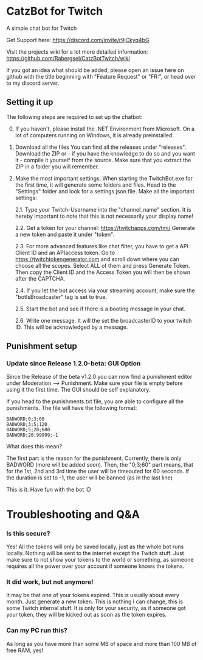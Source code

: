 # CatzBot for Twitch
A simple chat bot for Twitch

Get Support here: https://discord.com/invite/r9jCkyq4bG

Visit the projects wiki for a lot more detailed information: https://github.com/Rabergsel/CatzBotTwitch/wiki

If you got an idea what should be added, please open an issue here on github with the title beginning with "Feature Request" or "FR:", or head over to my discord server.


## Setting it up
The following steps are required to set up the chatbot:

0. If you haven't, please install the .NET Environment from Microsoft. On a lot of computers running on Windows, it is already preinstalled.

1. Download all the files
  You can find all the releases under "releases". Download the ZIP or - if you have the knowledge to do so and you want it - compile it yourself from the source. Make sure that you extract the ZIP in a folder you will remember.
2. Make the most important settings.
   When starting the TwitchBot.exe for the first time, it will generate some folders and files. Head to the "Settings" folder and look for a settings.json file. Make all the important settings:
   
   2.1. Type your Twitch-Username into the "channel_name" section. It is hereby important to note that this is not necessarily your display name!
   
   2.2. Get a token for your channel:
        https://twitchapps.com/tmi/
        Generate a new token and paste it under "token".
   
   2.3. For more advanced features like chat filter, you have to get a API Client ID and an APIaccess token.
       Go to https://twitchtokengenerator.com and scroll down where you can choose all the scopes. Select ALL of them and press Generate Token. Then copy the Client ID and the Access Token you will then be shown after the CAPTCHA.
   
   2.4. If you let the bot access via your streaming account, make sure the "botIsBroadcaster" tag is set to true.
   
   2.5. Start the bot and see if there is a booting message in your chat.
   
   2.6. Write one message. It will the set the broadcasterID to your twitch ID. This will be acknowledged by a message.


## Punishment setup

### Update since Release 1.2.0-beta: GUI Option
Since the Release of the beta v1.2.0 you can now find a punishment editor under Moderation --> Punishment. Make sure your file is empty before using it the first time. The GUI should be self explanatory.

If you head to the punishments.txt file, you are able to configure all the punishments.
The file will have the following format:

```
BADWORD;0;3;60
BADWORD;3;5;120
BADWORD;5;20;600
BADWORD;20;99999;-1
```
What does this mean?

The first part is the reason for the punishment. Currently, there is only BADWORD (more will be added soon). Then, the "0;3;60" part means, that for the 1st, 2nd and 3rd time the user will be timeouted for 60 seconds. If the duration is set to -1, the user will be banned (as in the last line)

This is it. Have fun with the bot :D

# Troubleshooting and Q&A

### Is this secure?
Yes! All the tokens will only be saved locally, just as the whole bot runs locally. Nothing will be sent to the internet except the Twitch stuff. Just make sure to not show your tokens to the world or something, as someone requires all the power over your account if someone knows the tokens.

### It did work, but not anymore!
It may be that one of your tokens expired. This is usually about every month. Just generate a new token. This is nothing I can change, this is some Twitch internal stuff. It is only for your security, as if someone got your token, they will be kicked out as soon as the token expires.

### Can my PC run this?
As long as you have more than some MB of space and more than 100 MB of free RAM, yes!
